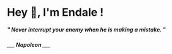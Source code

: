 <h1 title="head"> Hey 👋, I'm Endale !</h1>

**<h5><i>" Never interrupt your enemy when he is making a mistake. "</i></h5>**

*<b>___ Napoleon ___</b>*
